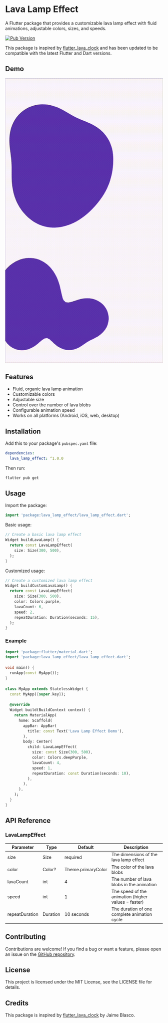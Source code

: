 # Lava Lamp Effect

A Flutter package that provides a customizable lava lamp effect with fluid animations, adjustable colors, sizes, and
speeds.

[![Pub Version](https://img.shields.io/pub/v/lava_lamp_effect.svg)](https://pub.dev/packages/lava_lamp_effect)

This package is inspired by [flutter_lava_clock](https://github.com/jamesblasco/flutter_lava_clock) and has been updated
to be compatible with the latest Flutter and Dart versions.

## Demo

![Demo](https://raw.githubusercontent.com/yashas-hm/lava-lamp-effect/refs/heads/main/assets/demo.gif)

## Features

- Fluid, organic lava lamp animation
- Customizable colors
- Adjustable size
- Control over the number of lava blobs
- Configurable animation speed
- Works on all platforms (Android, iOS, web, desktop)

## Installation

Add this to your package's `pubspec.yaml` file:

```yaml
dependencies:
  lava_lamp_effect: ^1.0.0
```

Then run:

```bash
flutter pub get
```

## Usage

Import the package:

```dart
import 'package:lava_lamp_effect/lava_lamp_effect.dart';
```

Basic usage:

```dart
// Create a basic lava lamp effect
Widget buildLavaLamp() {
  return const LavaLampEffect(
    size: Size(300, 500),
  );
}
```

Customized usage:

```dart
// Create a customized lava lamp effect
Widget buildCustomLavaLamp() {
  return const LavaLampEffect(
    size: Size(300, 500),
    color: Colors.purple,
    lavaCount: 6,
    speed: 2,
    repeatDuration: Duration(seconds: 15),
  );
}
```

### Example

```dart
import 'package:flutter/material.dart';
import 'package:lava_lamp_effect/lava_lamp_effect.dart';

void main() {
  runApp(const MyApp());
}

class MyApp extends StatelessWidget {
  const MyApp({super.key});

  @override
  Widget build(BuildContext context) {
    return MaterialApp(
      home: Scaffold(
        appBar: AppBar(
          title: const Text('Lava Lamp Effect Demo'),
        ),
        body: Center(
          child: LavaLampEffect(
            size: const Size(300, 500),
            color: Colors.deepPurple,
            lavaCount: 4,
            speed: 1,
            repeatDuration: const Duration(seconds: 10),
          ),
        ),
      ),
    );
  }
}
```

## API Reference

### LavaLampEffect

| Parameter      | Type     | Default            | Description                                         |
|----------------|----------|--------------------|-----------------------------------------------------|
| size           | Size     | required           | The dimensions of the lava lamp effect              |
| color          | Color?   | Theme.primaryColor | The color of the lava blobs                         |
| lavaCount      | int      | 4                  | The number of lava blobs in the animation           |
| speed          | int      | 1                  | The speed of the animation (higher values = faster) |
| repeatDuration | Duration | 10 seconds         | The duration of one complete animation cycle        |

## Contributing

Contributions are welcome! If you find a bug or want a feature, please open an issue on
the [GitHub repository](https://github.com/yashas-hm/lava-lamp-effect).

## License

This project is licensed under the MIT License, see the LICENSE file for details.

## Credits

This package is inspired by [flutter_lava_clock](https://github.com/jamesblasco/flutter_lava_clock) by Jaime Blasco.
